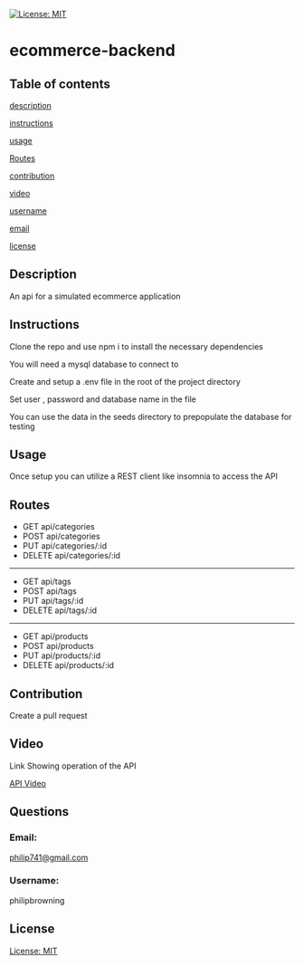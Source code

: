 [![License: MIT](https://img.shields.io/badge/License-MIT-yellow.svg)](https://opensource.org/licenses/MIT)
   # ecommerce-backend
   ## Table of contents     
   [description](#description)

[instructions](#instructions)

[usage](#usage)

[Routes](#Routes)

[contribution](#contribution)

[video](#Video)

[username](#username)

[email](#email)

[license](#license)

   ## Description
   An api for a simulated ecommerce application   
   ## Instructions
   Clone the repo and use npm i to install the necessary dependencies

   You will need a mysql database to connect to
   
   Create and setup a .env file in the root of the project directory
   
   Set user , password and database name in the file
   
   You can use the data in the seeds directory to prepopulate the database for testing
   ## Usage
   Once setup you can utilize a REST client like insomnia to access the API

   ## Routes
   * GET api/categories
   * POST api/categories
   * PUT api/categories/:id
   * DELETE api/categories/:id
   <hr>

   * GET api/tags
   * POST api/tags
   * PUT api/tags/:id
   * DELETE api/tags/:id
   <hr>

   * GET api/products
   * POST api/products
   * PUT api/products/:id
   * DELETE api/products/:id
    
   ## Contribution
   Create a pull request
   
   ## Video
   Link Showing operation of the API

   [API Video](https://drive.google.com/file/d/1lFQyRR-jI0G2SByFcft-v095h_c4cWNI/view?usp=sharing)
   
   ## Questions
   ### Email:
   philip741@gmail.com
   ### Username:
   philipbrowning
   ## License
   [License: MIT](https://opensource.org/licenses/MIT)
  